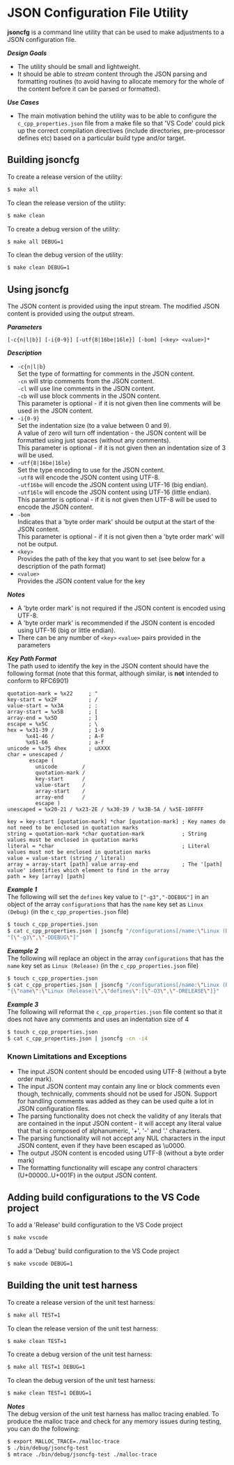 # JSON Configuration File Utility

**jsoncfg** is a command line utility that can be used to make adjustments to a JSON configuration file.

***Design Goals***
- The utility should be small and lightweight.
- It should be able to *stream* content through the JSON parsing and formatting routines (to avoid having to allocate memory for the whole of the content before it can be parsed or formatted).

***Use Cases***
- The main motivation behind the utility was to be able to configure the `c_cpp_properties.json` file from a make file so that 'VS Code' could pick up the correct compilation directives (include directories, pre-processor defines etc) based on a particular build type and/or target.

## Building jsoncfg

To create a release version of the utility:

```bash
$ make all
```

To clean the release version of the utility:
```bash
$ make clean
```

To create a debug version of the utility:
```bash
$ make all DEBUG=1
```

To clean the debug version of the utility:
```bash
$ make clean DEBUG=1
```

## Using jsoncfg

The JSON content is provided using the input stream. The modified JSON content is provided using the output stream.

***Parameters***
```
[-c{n|l|b}] [-i{0-9}] [-utf{8|16be|16le}] [-bom] [<key> <value>]*
```

***Description***
- `-c{n|l|b}`\
Set the type of formatting for comments in the JSON content.\
`-cn` will strip comments from the JSON content.\
`-cl` will use line comments in the JSON content.\
`-cb` will use block comments in the JSON content.\
This parameter is optional - if it is not given then line comments will be used in the JSON content.
- `-i{0-9}`\
Set the indentation size (to a value between 0 and 9).\
A value of zero will turn off indentation - the JSON content will be formatted using just spaces (without any comments).\
This parameter is optional - if it is not given then an indentation size of 3 will be used.
- `-utf{8|16be|16le}`\
Set the type encoding to use for the JSON content.\
`-utf8` will encode the JSON content using UTF-8.\
`-utf16be` will encode the JSON content using UTF-16 (big endian).\
`-utf16le` will encode the JSON content using UTF-16 (little endian).\
This paramter is optional - if it is not given then UTF-8 will be used to encode the JSON content.
- `-bom` \
Indicates that a 'byte order mark' should be output at the start of the JSON content.\
This parameter is optional - if it is not given then a 'byte order mark' will not be output.
- `<key>`\
Provides the path of the key that you want to set (see below for a description of the path format)
- `<value>`\
Provides the JSON content value for the key

***Notes***
- A 'byte order mark' is not required if the JSON content is encoded using UTF-8.
- A 'byte order mark' is recommended if the JSON content is encoded using UTF-16 (big or little endian).
- There can be any number of `<key>` `<value>` pairs provided in the parameters

***Key Path Format***\
The path used to identify the key in the JSON content should have the following format (note that this format, although similar, is **not** intended to conform to RFC6901)
```abnf
quotation-mark = %x22     ; "
key-start = %x2F          ; /
value-start = %x3A        ; :
array-start = %x5B        ; [
array-end = %x5D          ; ]
escape = %x5C             ; \
hex = %x31-39 /           ; 1-9
      %x41-46 /           ; A-F
      %x61-66             ; a-f
unicode = %x75 4hex       ; uXXXX
char = unescaped /
       escape (
         unicode        /
         quotation-mark /
         key-start      /
         value-start    /
         array-start    /
         array-end      /
         escape )
unescaped = %x20-21 / %x23-2E / %x30-39 / %x3B-5A / %x5E-10FFFF

key = key-start [quotation-mark] *char [quotation-mark] ; Key names do not need to be enclosed in quotation marks
string = quotation-mark *char quotation-mark            ; String values must be enclosed in quotation marks
literal = *char                                         ; Literal values must not be enclosed in quotation marks
value = value-start (string / literal)
array = array-start [path] value array-end              ; The '[path] value' identifies which element to find in the array
path = key [array] [path]
```

***Example 1***\
The following will set the `defines` key value to `["-g3","-DDEBUG"]` in an object of the array `configurations` that has the `name` key set as `Linux (Debug)` (in the `c_cpp_properties.json` file)
```bash
$ touch c_cpp_properties.json
$ cat c_cpp_properties.json | jsoncfg "/configurations[/name:\"Linux (Debug)\"]/defines" \
"[\"-g3\",\"-DDEBUG\"]"
```

***Example 2***\
The following will replace an object in the array `configurations` that has the `name` key set as `Linux (Release)` (in the `c_cpp_properties.json` file)
```bash
$ touch c_cpp_properties.json
$ cat c_cpp_properties.json | jsoncfg "/configurations[/name:\"Linux (Release)\"]" \
"{\"name\":\"Linux (Release)\",\"defines\":[\"-O3\",\"-DRELEASE\"]}"
```

***Example 3***\
The following will reformat the `c_cpp_properties.json` file content so that it does not have any comments and uses an indentation size of 4
```bash
$ touch c_cpp_properties.json
$ cat c_cpp_properties.json | jsoncfg -cn -i4
```

### Known Limitations and Exceptions

- The input JSON content should be encoded using UTF-8 (without a byte order mark).
- The input JSON content may contain any line or block comments even though, technically, comments should not be used for JSON. Support for handling comments was added as they can be used quite a lot in JSON configuration files.
- The parsing functionality does not check the validity of any literals that are contained in the input JSON content - it will accept any literal value that that is composed of alphanumeric, '+', '-' and '.' characters.
- The parsing functionality will not accept any NUL characters in the input JSON content, even if they have been escaped as \u0000.
- The output JSON content is encoded using UTF-8 (without a byte order mark)
- The formatting functionality will escape any control characters (U+00000..U+001F) in the output JSON content.

## Adding build configurations to the VS Code project

To add a 'Release' build configuration to the VS Code project
```bash
$ make vscode
```

To add a 'Debug' build configuration to the VS Code project
```bash
$ make vscode DEBUG=1
```

## Building the unit test harness

To create a release version of the unit test harness:
```bash
$ make all TEST=1
```

To clean the release version of the unit test harness:
```bash
$ make clean TEST=1
```

To create a debug version of the unit test harness:
```bash
$ make all TEST=1 DEBUG=1
```

To clean the debug version of the unit test harness:
```bash
$ make clean TEST=1 DEBUG=1
```

***Notes***\
The debug version of the unit test harness has malloc tracing enabled. To produce the malloc trace and check for any memory issues during testing, you can do the following:
```bash
$ export MALLOC_TRACE=./malloc-trace
$ ./bin/debug/jsoncfg-test
$ mtrace ./bin/debug/jsoncfg-test ./malloc-trace
```